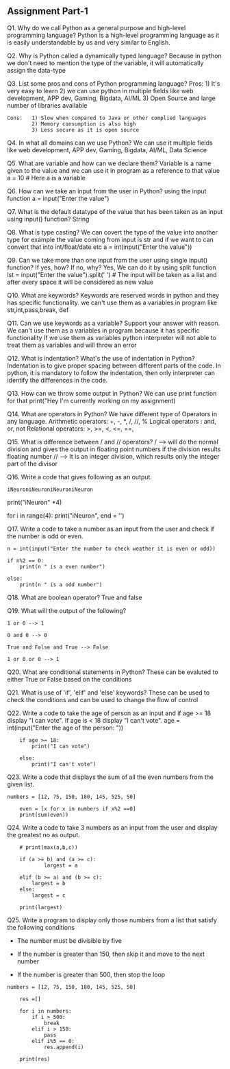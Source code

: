 ## Assignment Part-1
Q1. Why do we call Python as a general purpose and high-level programming language?
	Python is a high-level programming language as it is easily understandable by us and very similar to English.

Q2. Why is Python called a dynamically typed language?
	Because in python we don't need to mention the type of the variable, it will automatically assign the data-type 

Q3. List some pros and cons of Python programming language?
	Pros:	1) It's very easy to learn
			2) we can use python in multiple fields like web development, APP dev, Gaming, Bigdata, AI/ML
			3) Open Source and large number of libraries available
	
	Cons:	1) Slow when compared to Java or other complied languages
			2) Memory consumption is also high 
			3) Less secure as it is open source

Q4. In what all domains can we use Python?
	We can use it multiple fields like web development, APP dev, Gaming, Bigdata, AI/ML, Data Science

Q5. What are variable and how can we declare them?
		Variable is a name given to the value and we can use it in program as a reference to that value
		a = 10 # Here a is a variable

Q6. How can we take an input from the user in Python?
		using the input function
		a = input("Enter the value")

Q7. What is the default datatype of the value that has been taken as an input using input() function?
		String

Q8. What is type casting?
		We can covert the type of the value into another type
		for example the value coming from input is str and if we want to can convert that into int/float/date etc
		a = int(input("Enter the value"))

Q9. Can we take more than one input from the user using single input() function? If yes, how? If no, why?
	Yes, We can do it by using split function
		lst = input("Enter the value").split(' ') # The input will be taken as a list and after every space it will be considered as new value

Q10. What are keywords?
		Keywords are reserved words in python and they has specific functionality.
		we can't use them as a variables in program
		like str,int,pass,break, def

Q11. Can we use keywords as a variable? Support your answer with reason.
		We can't use them as a variables in program because it has specific functionality
		If we use them as variables python interpreter will not able to treat them as variables and will throw an error
		
Q12. What is indentation? What's the use of indentation in Python?
		Indentation is to give proper spacing between different parts of the code.
		In python, it is mandatory to follow the indentation, then only interpreter can identify the differences in the code.

Q13. How can we throw some output in Python?
		We can use print function for that
		print("Hey I'm currently working on my assignment)

Q14. What are operators in Python?
		We have different type of Operators in any language.
			Arithmetic operators: +, -, *, /, //, %
			Logical operators : and, or, not
			Relational operators: >, >=, <, <=, ==, 
			
Q15. What is difference between / and // operators?
		/ --> will do the normal division and gives the output in floating point numbers if the division results floating number
		// --> It is an integer division, which results only the integer part of the divisor
		
Q16. Write a code that gives following as an output.
```
iNeuroniNeuroniNeuroniNeuron
```
print("iNeuron" *4)

for i in range(4):
	print("iNeuron", end = '')
	
	
Q17. Write a code to take a number as an input from the user and check if the number is odd or even.

	n = int(input("Enter the number to check weather it is even or odd))
	
	if n%2 == 0:
		print(n " is a even number")
	
	else:
		print(n " is a odd number")

Q18. What are boolean operator?
		True and false 

Q19. What will the output of the following?
```
1 or 0 --> 1

0 and 0 --> 0

True and False and True --> False

1 or 0 or 0 --> 1
```

Q20. What are conditional statements in Python?
		These can be evaluted to either True or False based on the conditions
		

Q21. What is use of 'if', 'elif' and 'else' keywords?
		These can be used to check the conditions and can be used to change the flow of control

Q22. Write a code to take the age of person as an input and if age >= 18 display "I can vote". If age is < 18 display "I can't vote".
		age = int(input("Enter the age of the person: "))
	
		if age >= 18:
			print("I can vote")
		
		else:
			print("I can't vote")
		

Q23. Write a code that displays the sum of all the even numbers from the given list.
```
numbers = [12, 75, 150, 180, 145, 525, 50]
```
		even = [x for x in numbers if x%2 ==0]
		print(sum(even))


Q24. Write a code to take 3 numbers as an input from the user and display the greatest no as output.

		# print(max(a,b,c))

		if (a >= b) and (a >= c):
				largest = a
		  
		elif (b >= a) and (b >= c):
			largest = b
		else:
			largest = c
				
		print(largest)

Q25. Write a program to display only those numbers from a list that satisfy the following conditions

- The number must be divisible by five

- If the number is greater than 150, then skip it and move to the next number

- If the number is greater than 500, then stop the loop
```
numbers = [12, 75, 150, 180, 145, 525, 50]
```

		res =[]

		for i in numbers:
			if i > 500:
				break
			elif i > 150:
				pass
			elif i%5 == 0:
				res.append(i)

		print(res)